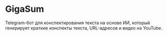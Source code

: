 # GigaSum
Telegram-бот для конспектирования текста на основе ИИ, который генерирует краткие конспекты текста, URL-адресов и видео на YouTube.
